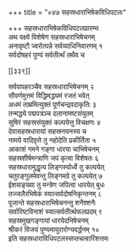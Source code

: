 +++
title = "०४७ सहस्रधाराभिषेकविधिपटलः"

+++
सहस्रधाराभिषेकविधिपटलप्रारम्भः  
अथ वक्ष्ये विशेषेण सहस्रधाराभिषेचनम्  
अनावृष्टौ ज्वरोत्पन्ने सर्वव्याधिनिवारणम् १  
सर्वदोषहरं पुण्यं सर्वतीर्त्थं तथैव च  

[[३३९]]  

सर्वपापहरञ्चैव सहस्रधाराभिषेचनम् २  
सौवर्णमुत्तमं विद्धिमद्ध्यमं रजतं भवेत्  
अधमं ताम्रमित्युक्तं पूर्णचन्द्रवदाकृतिः ३  
तन्मद्ध्ये पद्मपत्रञ्च दलानामष्टसंयुतम्  
सुषिरं सहस्रसंयुक्तं कल्पयेत्तु विचक्षणः ४  
देवासहस्रधारायां सहस्रनयनस्य च  
नामये वादिवृत्ते तु नहोदेति प्रकीर्तिता ५  
आकाशं गमने गङ्गा धारया चाभिषेचनम्  
सहस्रशीर्षमन्त्राणि जपं कृत्वा विशेषतः ६  
सहस्रधारामुद्धृत्य लिङ्गस्योर्ध्वे तु कल्पयेत्  
चतुरङ्गुलमेवन्तु लिङ्गमग्रे तु कल्पयेत् ७  
ईशसङ्ख्या तु मन्त्रेण जपित्वा धारयेत् बुधः  
तज्जलैरभिषेकं स्यात्सर्वदोषनिकृन्तनम् ८  
पूजान्ते सहस्रधाराभिषेचनन्तु शनैश्शनैः  
सर्वारिष्टविनाशं स्यात्सर्वतीर्त्थफलप्रदम् ९  
सहस्रमुखगङ्गायां धारयेदभिषेचनम्  
श्रीकरं विजयं पुण्यमायुरारोग्यवर्द्धनम् १०  
इति सहस्रधाराविधिपटलस्सप्तचत्वारिंशत्तमः  
